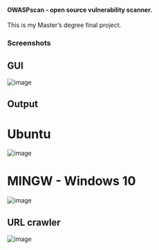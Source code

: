 #### OWASPscan - open source vulnerability scanner.
This is my Master’s degree final project.



### Screenshots

## GUI
![image](https://user-images.githubusercontent.com/25755345/55830321-53d09780-5b19-11e9-97ba-480950813712.png)

## Output

# Ubuntu
![image](https://user-images.githubusercontent.com/25755345/55830326-56cb8800-5b19-11e9-98ac-57e7b19d30d9.png)

# MINGW - Windows 10
![image](https://user-images.githubusercontent.com/25755345/55914848-d8dab000-5bf0-11e9-9d7b-2acc5f6b5bdf.png)


## URL crawler

![image](https://user-images.githubusercontent.com/25755345/55992674-c70f1080-5cb5-11e9-9ad6-34809dde0db1.png)
